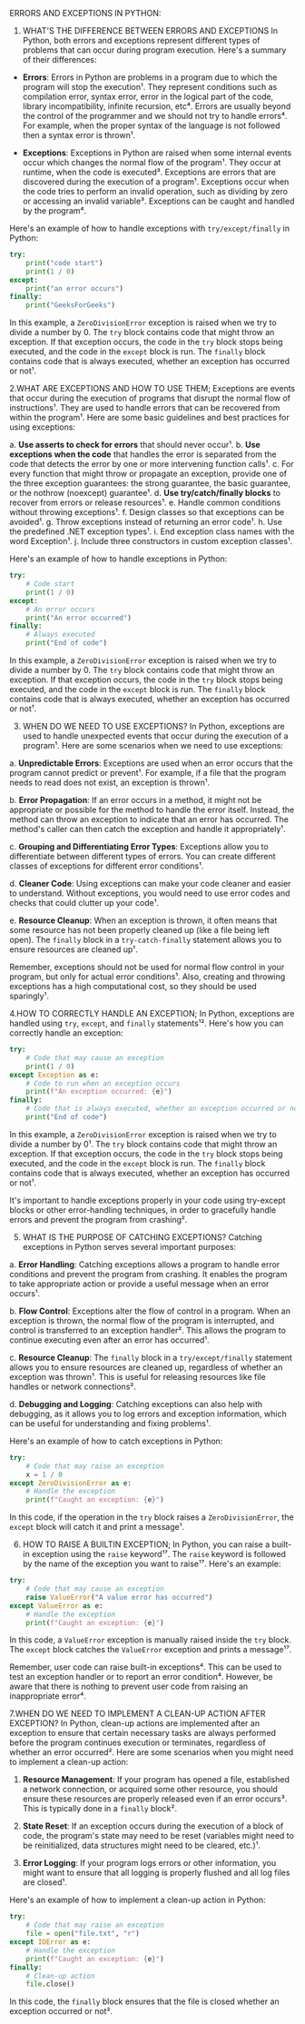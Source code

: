 ERRORS AND EXCEPTIONS IN PYTHON:
1. WHAT'S THE DIFFERENCE BETWEEN ERRORS AND EXCEPTIONS
In Python, both errors and exceptions represent different types of problems that can occur during program execution. Here's a summary of their differences:

- **Errors**: Errors in Python are problems in a program due to which the program will stop the execution¹. They represent conditions such as compilation error, syntax error, error in the logical part of the code, library incompatibility, infinite recursion, etc⁴. Errors are usually beyond the control of the programmer and we should not try to handle errors⁴. For example, when the proper syntax of the language is not followed then a syntax error is thrown¹.

- **Exceptions**: Exceptions in Python are raised when some internal events occur which changes the normal flow of the program¹. They occur at runtime, when the code is executed³. Exceptions are errors that are discovered during the execution of a program¹. Exceptions occur when the code tries to perform an invalid operation, such as dividing by zero or accessing an invalid variable³. Exceptions can be caught and handled by the program⁴.

Here's an example of how to handle exceptions with `try/except/finally` in Python:

```python
try:
    print("code start")
    print(1 / 0)
except:
    print("an error occurs")
finally:
    print("GeeksForGeeks")
```

In this example, a `ZeroDivisionError` exception is raised when we try to divide a number by 0. The `try` block contains code that might throw an exception. If that exception occurs, the code in the `try` block stops being executed, and the code in the `except` block is run. The `finally` block contains code that is always executed, whether an exception has occurred or not¹.

2.WHAT ARE EXCEPTIONS AND HOW TO USE THEM;
Exceptions are events that occur during the execution of programs that disrupt the normal flow of instructions¹. They are used to handle errors that can be recovered from within the program¹. Here are some basic guidelines and best practices for using exceptions:

a. **Use asserts to check for errors** that should never occur¹.
b. **Use exceptions when the code** that handles the error is separated from the code that detects the error by one or more intervening function calls¹.
c. For every function that might throw or propagate an exception, provide one of the three exception guarantees: the strong guarantee, the basic guarantee, or the nothrow (noexcept) guarantee¹.
d. **Use try/catch/finally blocks** to recover from errors or release resources¹.
e. Handle common conditions without throwing exceptions¹.
f. Design classes so that exceptions can be avoided¹.
g. Throw exceptions instead of returning an error code¹.
h. Use the predefined .NET exception types¹.
i. End exception class names with the word Exception¹.
j. Include three constructors in custom exception classes¹.

Here's an example of how to handle exceptions in Python:

```python
try:
    # Code start
    print(1 / 0)
except:
    # An error occurs
    print("An error occurred")
finally:
    # Always executed
    print("End of code")
```

In this example, a `ZeroDivisionError` exception is raised when we try to divide a number by 0. The `try` block contains code that might throw an exception. If that exception occurs, the code in the `try` block stops being executed, and the code in the `except` block is run. The `finally` block contains code that is always executed, whether an exception has occurred or not¹.

3. WHEN DO WE NEED TO USE EXCEPTIONS?
In Python, exceptions are used to handle unexpected events that occur during the execution of a program¹. Here are some scenarios when we need to use exceptions:

a. **Unpredictable Errors**: Exceptions are used when an error occurs that the program cannot predict or prevent¹. For example, if a file that the program needs to read does not exist, an exception is thrown¹.

b. **Error Propagation**: If an error occurs in a method, it might not be appropriate or possible for the method to handle the error itself. Instead, the method can throw an exception to indicate that an error has occurred. The method's caller can then catch the exception and handle it appropriately¹.

c. **Grouping and Differentiating Error Types**: Exceptions allow you to differentiate between different types of errors. You can create different classes of exceptions for different error conditions¹.

d. **Cleaner Code**: Using exceptions can make your code cleaner and easier to understand. Without exceptions, you would need to use error codes and checks that could clutter up your code¹.

e. **Resource Cleanup**: When an exception is thrown, it often means that some resource has not been properly cleaned up (like a file being left open). The `finally` block in a `try-catch-finally` statement allows you to ensure resources are cleaned up¹.

Remember, exceptions should not be used for normal flow control in your program, but only for actual error conditions¹. Also, creating and throwing exceptions has a high computational cost, so they should be used sparingly¹.

4.HOW TO CORRECTLY HANDLE AN EXCEPTION;
In Python, exceptions are handled using `try`, `except`, and `finally` statements¹². Here's how you can correctly handle an exception:

```python
try:
    # Code that may cause an exception
    print(1 / 0)
except Exception as e:
    # Code to run when an exception occurs
    print(f"An exception occurred: {e}")
finally:
    # Code that is always executed, whether an exception occurred or not
    print("End of code")
```

In this example, a `ZeroDivisionError` exception is raised when we try to divide a number by 0¹. The `try` block contains code that might throw an exception. If that exception occurs, the code in the `try` block stops being executed, and the code in the `except` block is run. The `finally` block contains code that is always executed, whether an exception has occurred or not¹.

It's important to handle exceptions properly in your code using try-except blocks or other error-handling techniques, in order to gracefully handle errors and prevent the program from crashing².

5. WHAT IS THE PURPOSE OF CATCHING EXCEPTIONS?
Catching exceptions in Python serves several important purposes:

a. **Error Handling**: Catching exceptions allows a program to handle error conditions and prevent the program from crashing. It enables the program to take appropriate action or provide a useful message when an error occurs¹.

b. **Flow Control**: Exceptions alter the flow of control in a program. When an exception is thrown, the normal flow of the program is interrupted, and control is transferred to an exception handler². This allows the program to continue executing even after an error has occurred¹.

c. **Resource Cleanup**: The `finally` block in a `try/except/finally` statement allows you to ensure resources are cleaned up, regardless of whether an exception was thrown¹. This is useful for releasing resources like file handles or network connections².

d. **Debugging and Logging**: Catching exceptions can also help with debugging, as it allows you to log errors and exception information, which can be useful for understanding and fixing problems¹.

Here's an example of how to catch exceptions in Python:

```python
try:
    # Code that may raise an exception
    x = 1 / 0
except ZeroDivisionError as e:
    # Handle the exception
    print(f"Caught an exception: {e}")
```

In this code, if the operation in the `try` block raises a `ZeroDivisionError`, the `except` block will catch it and print a message¹.

6. HOW TO RAISE A BUILTIN EXCEPTION;
In Python, you can raise a built-in exception using the `raise` keyword¹⁷. The `raise` keyword is followed by the name of the exception you want to raise¹⁷. Here's an example:

```python
try:
    # Code that may cause an exception
    raise ValueError("A value error has occurred")
except ValueError as e:
    # Handle the exception
    print(f"Caught an exception: {e}")
```

In this code, a `ValueError` exception is manually raised inside the `try` block. The `except` block catches the `ValueError` exception and prints a message¹⁷.

Remember, user code can raise built-in exceptions⁴. This can be used to test an exception handler or to report an error condition⁴. However, be aware that there is nothing to prevent user code from raising an inappropriate error⁴.

7.WHEN DO WE NEED TO IMPLEMENT A CLEAN-UP ACTION AFTER EXCEPTION?
In Python, clean-up actions are implemented after an exception to ensure that certain necessary tasks are always performed before the program continues execution or terminates, regardless of whether an error occurred². Here are some scenarios when you might need to implement a clean-up action:

1. **Resource Management**: If your program has opened a file, established a network connection, or acquired some other resource, you should ensure these resources are properly released even if an error occurs³. This is typically done in a `finally` block².

2. **State Reset**: If an exception occurs during the execution of a block of code, the program's state may need to be reset (variables might need to be reinitialized, data structures might need to be cleared, etc.)¹.

3. **Error Logging**: If your program logs errors or other information, you might want to ensure that all logging is properly flushed and all log files are closed¹.

Here's an example of how to implement a clean-up action in Python:

```python
try:
    # Code that may raise an exception
    file = open("file.txt", "r")
except IOError as e:
    # Handle the exception
    print(f"Caught an exception: {e}")
finally:
    # Clean-up action
    file.close()
```

In this code, the `finally` block ensures that the file is closed whether an exception occurred or not².

